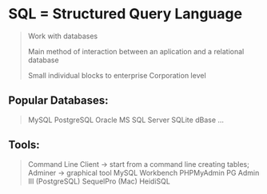 # SQL = Structured Query Language

> Work with databases
>
> Main method of interaction between an aplication and a relational database
>
> Small individual blocks to enterprise Corporation level

## Popular Databases:

> MySQL
> PostgreSQL
> Oracle
> MS SQL Server
> SQLite
> dBase
> ...

## Tools:

> Command Line Client -> start from a command line creating tables; 
> Adminer -> graphical tool
> MySQL Workbench
> PHPMyAdmin
> PG Admin III (PostgreSQL)
> SequelPro (Mac)
> HeidiSQL


